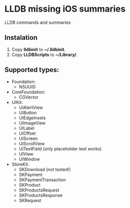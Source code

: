 LLDB missing iOS summaries
==========================

LLDB commands and summaries

## Instalation
1. Copy **lldbinit** to **~/.lldbinit**.
2. Copy **LLDBScripts** to **~/Library/**.

## Supported types:
- Foundation:
    - NSUUID
- CoreFoundation:
    - CGVector
- UIKit:
    - UIAlertView
    - UIButton
    - UIEdgeInsets
    - UIImageView
    - UILabel
    - UIOffset
    - UIScreen
    - UIScrollView
    - UITextField (only placeholder text works)
    - UIView
    - UIWindow
- StoreKit:
    - SKDownload (not tested!)
    - SKPayment
    - SKPaymentTransaction
    - SKProduct
    - SKProductsRequest
    - SKProductsResponse
    - SKRequest
